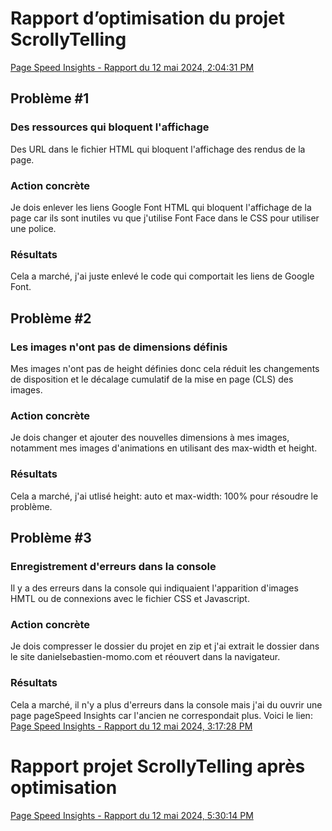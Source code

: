 # Rapport d’optimisation du projet ScrollyTelling

[Page Speed Insights - Rapport du 12 mai 2024, 2:04:31 PM](https://pagespeed.web.dev/analysis/https-daniel-sebastien-tim-momo-com/dkrbioj1ze?form_factor=desktop)
## Problème #1

### Des ressources qui bloquent l'affichage
Des URL dans le fichier HTML qui bloquent l'affichage des rendus de la page.

### Action concrète 
Je dois enlever les liens Google Font HTML qui bloquent l'affichage de la page car ils sont inutiles vu que j'utilise Font Face dans le CSS pour utiliser une police.

### Résultats
Cela a marché, j'ai juste enlevé le code qui comportait les liens de Google Font.

## Problème #2

### Les images n'ont pas de dimensions définis
Mes images n'ont pas de height définies donc cela réduit les changements de disposition et le décalage cumulatif de la mise en page (CLS) des images.

### Action concrète 
Je dois changer et ajouter des nouvelles dimensions à mes images, notamment mes images d'animations en utilisant des max-width et height.

### Résultats
Cela a marché, j'ai utlisé height: auto et max-width: 100% pour résoudre le problème.

## Problème #3

### Enregistrement d'erreurs dans la console 
Il y a des erreurs dans la console qui indiquaient l'apparition d'images HMTL ou de connexions avec le fichier CSS et Javascript.

### Action concrète 
 Je dois compresser le dossier du projet en zip et j'ai extrait le dossier dans le site danielsebastien-momo.com et réouvert dans la navigateur.

### Résultats
Cela a marché, il n'y a plus d'erreurs dans la console mais j'ai du ouvrir une page pageSpeed Insights car l'ancien ne correspondait plus. Voici le lien: [Page Speed Insights - Rapport du 12 mai 2024, 3:17:28 PM](https://pagespeed.web.dev/analysis/https-daniel-sebastien-tim-momo-com/0qnbae74jo?form_factor=desktop)

# Rapport projet ScrollyTelling après optimisation

[Page Speed Insights - Rapport du 12 mai 2024, 5:30:14 PM](https://pagespeed.web.dev/analysis/https-daniel-sebastien-tim-momo-com/05bb5eocx2?form_factor=desktop)



